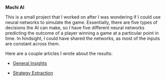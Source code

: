 **Machi AI**

This is a small project that I worked on after I was wondering if I could use neural networks to simulate the game. Essentially, there are five types of decisions the AI can make, so I have five different neural networks predicting the outcome of a player winning a game at a particular point in time. In hindsight, I could have shared the networks, as most of the inputs are constant across them.

Here are a couple articles I wrote about the results:

* [General Insights](http://maxcandocia.com/article/2017/Jul/22/using-neural-networks-to-play-board-games/)

* [Strategy Extraction](http://maxcandocia.com/article/2017/Jul/30/using-ai-for-machi-koro-strategy/)